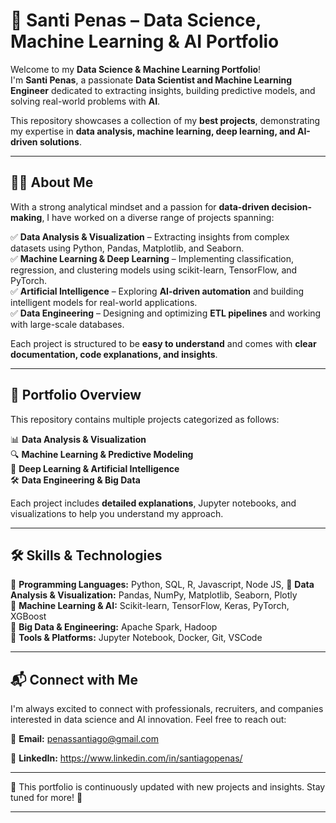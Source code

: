 # 🚀 Santi Penas – Data Science, Machine Learning & AI Portfolio

Welcome to my **Data Science & Machine Learning Portfolio**!  
I'm **Santi Penas**, a passionate **Data Scientist and Machine Learning Engineer** dedicated to extracting insights, building predictive models, and solving real-world problems with **AI**.

This repository showcases a collection of my **best projects**, demonstrating my expertise in **data analysis, machine learning, deep learning, and AI-driven solutions**.

---

## 🧑‍💻 About Me

With a strong analytical mindset and a passion for **data-driven decision-making**, I have worked on a diverse range of projects spanning:

✅ **Data Analysis & Visualization** – Extracting insights from complex datasets using Python, Pandas, Matplotlib, and Seaborn.  
✅ **Machine Learning & Deep Learning** – Implementing classification, regression, and clustering models using scikit-learn, TensorFlow, and PyTorch.  
✅ **Artificial Intelligence** – Exploring **AI-driven automation** and building intelligent models for real-world applications.  
✅ **Data Engineering** – Designing and optimizing **ETL pipelines** and working with large-scale databases.  

Each project is structured to be **easy to understand** and comes with **clear documentation, code explanations, and insights**.

---

## 📂 Portfolio Overview

This repository contains multiple projects categorized as follows:

📊 **Data Analysis & Visualization**  
🔍 **Machine Learning & Predictive Modeling**  
🤖 **Deep Learning & Artificial Intelligence**  
🛠 **Data Engineering & Big Data**  

Each project includes **detailed explanations**, Jupyter notebooks, and visualizations to help you understand my approach.

---

## 🛠 Skills & Technologies

🔹 **Programming Languages:** Python, SQL, R, Javascript, Node JS, 
🔹 **Data Analysis & Visualization:** Pandas, NumPy, Matplotlib, Seaborn, Plotly  
🔹 **Machine Learning & AI:** Scikit-learn, TensorFlow, Keras, PyTorch, XGBoost  
🔹 **Big Data & Engineering:** Apache Spark, Hadoop  
🔹 **Tools & Platforms:** Jupyter Notebook, Docker, Git, VSCode  

---

## 📬 Connect with Me

I'm always excited to connect with professionals, recruiters, and companies interested in data science and AI innovation. Feel free to reach out:

📧 **Email:** penassantiago@gmail.com

💼 **LinkedIn:** https://www.linkedin.com/in/santiagopenas/

---

🔹 This portfolio is continuously updated with new projects and insights. Stay tuned for more! 🚀

---

